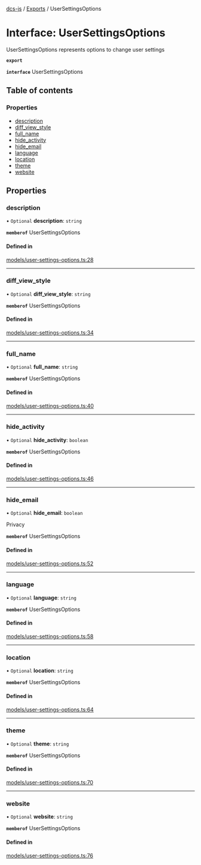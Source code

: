 [dcs-js](../README.md) / [Exports](../modules.md) / UserSettingsOptions

# Interface: UserSettingsOptions

UserSettingsOptions represents options to change user settings

**`export`**

**`interface`** UserSettingsOptions

## Table of contents

### Properties

- [description](UserSettingsOptions.md#description)
- [diff\_view\_style](UserSettingsOptions.md#diff_view_style)
- [full\_name](UserSettingsOptions.md#full_name)
- [hide\_activity](UserSettingsOptions.md#hide_activity)
- [hide\_email](UserSettingsOptions.md#hide_email)
- [language](UserSettingsOptions.md#language)
- [location](UserSettingsOptions.md#location)
- [theme](UserSettingsOptions.md#theme)
- [website](UserSettingsOptions.md#website)

## Properties

### <a id="description" name="description"></a> description

• `Optional` **description**: `string`

**`memberof`** UserSettingsOptions

#### Defined in

[models/user-settings-options.ts:28](https://github.com/unfoldingWord/dcs-js/blob/b29eb7a/models/user-settings-options.ts#L28)

___

### <a id="diff_view_style" name="diff_view_style"></a> diff\_view\_style

• `Optional` **diff\_view\_style**: `string`

**`memberof`** UserSettingsOptions

#### Defined in

[models/user-settings-options.ts:34](https://github.com/unfoldingWord/dcs-js/blob/b29eb7a/models/user-settings-options.ts#L34)

___

### <a id="full_name" name="full_name"></a> full\_name

• `Optional` **full\_name**: `string`

**`memberof`** UserSettingsOptions

#### Defined in

[models/user-settings-options.ts:40](https://github.com/unfoldingWord/dcs-js/blob/b29eb7a/models/user-settings-options.ts#L40)

___

### <a id="hide_activity" name="hide_activity"></a> hide\_activity

• `Optional` **hide\_activity**: `boolean`

**`memberof`** UserSettingsOptions

#### Defined in

[models/user-settings-options.ts:46](https://github.com/unfoldingWord/dcs-js/blob/b29eb7a/models/user-settings-options.ts#L46)

___

### <a id="hide_email" name="hide_email"></a> hide\_email

• `Optional` **hide\_email**: `boolean`

Privacy

**`memberof`** UserSettingsOptions

#### Defined in

[models/user-settings-options.ts:52](https://github.com/unfoldingWord/dcs-js/blob/b29eb7a/models/user-settings-options.ts#L52)

___

### <a id="language" name="language"></a> language

• `Optional` **language**: `string`

**`memberof`** UserSettingsOptions

#### Defined in

[models/user-settings-options.ts:58](https://github.com/unfoldingWord/dcs-js/blob/b29eb7a/models/user-settings-options.ts#L58)

___

### <a id="location" name="location"></a> location

• `Optional` **location**: `string`

**`memberof`** UserSettingsOptions

#### Defined in

[models/user-settings-options.ts:64](https://github.com/unfoldingWord/dcs-js/blob/b29eb7a/models/user-settings-options.ts#L64)

___

### <a id="theme" name="theme"></a> theme

• `Optional` **theme**: `string`

**`memberof`** UserSettingsOptions

#### Defined in

[models/user-settings-options.ts:70](https://github.com/unfoldingWord/dcs-js/blob/b29eb7a/models/user-settings-options.ts#L70)

___

### <a id="website" name="website"></a> website

• `Optional` **website**: `string`

**`memberof`** UserSettingsOptions

#### Defined in

[models/user-settings-options.ts:76](https://github.com/unfoldingWord/dcs-js/blob/b29eb7a/models/user-settings-options.ts#L76)
